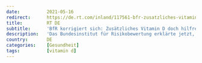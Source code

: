```yaml
---
date:          2021-05-16
redirect:      https://de.rt.com/inland/117561-bfr-zusatzliches-vitamin-d-doch/
title:         RT DE
subtitle:      'BfR korrigiert sich: Zusätzliches Vitamin D doch hilfreich gegen COVID-19'
description:   'Das Bundesinstitut für Risikobewertung erklärte jetzt, dass eine zusätzliche Aufnahme von Vitamin D gegen eine Erkrankung mit COVID-19 helfen kann. Bisher wurde dieser Hinweis vermieden. In Irland rufen Wissenschaftler schon länger zu einer Aufnahme von Präparaten auf, um damit dieser Krankheit vorzubeugen.'
country:       DE
categories:    [Gesundheit]
tags:          [vitamin d]
---
```

